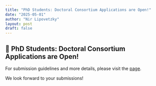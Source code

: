 ```yaml
---
title: "PhD Students: Doctoral Consortium Applications are Open!"
date: "2025-05-01"
author: "Nir Lipovetzky"
layout: post
draft: false
---
```


## 📢 PhD Students: Doctoral Consortium Applications are Open!


For submission guidelines and more details, please visit the [page](/calls/dc).  

We look forward to your submissions!  

